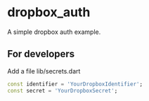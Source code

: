 # dropbox_auth

A simple dropbox auth example.

## For developers

Add a file lib/secrets.dart

```dart
const identifier = 'YourDropboxIdentifier';
const secret = 'YourDropboxSecret';
```